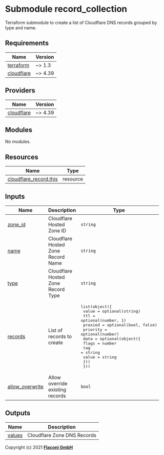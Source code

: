 # Submodule record_collection

Terraform submodule to create a list of Cloudflare DNS records grouped by type and name.

<!-- BEGINNING OF PRE-COMMIT-TERRAFORM DOCS HOOK -->
## Requirements

| Name | Version |
|------|---------|
| <a name="requirement_terraform"></a> [terraform](#requirement\_terraform) | ~> 1.3 |
| <a name="requirement_cloudflare"></a> [cloudflare](#requirement\_cloudflare) | ~> 4.39 |

## Providers

| Name | Version |
|------|---------|
| <a name="provider_cloudflare"></a> [cloudflare](#provider\_cloudflare) | ~> 4.39 |

## Modules

No modules.

## Resources

| Name | Type |
|------|------|
| [cloudflare_record.this](https://registry.terraform.io/providers/cloudflare/cloudflare/latest/docs/resources/record) | resource |

## Inputs

| Name | Description | Type | Default | Required |
|------|-------------|------|---------|:--------:|
| <a name="input_zone_id"></a> [zone\_id](#input\_zone\_id) | Cloudflare Hosted Zone ID | `string` | n/a | yes |
| <a name="input_name"></a> [name](#input\_name) | Cloudflare Hosted Zone Record Name | `string` | n/a | yes |
| <a name="input_type"></a> [type](#input\_type) | Cloudflare Hosted Zone Record Type | `string` | n/a | yes |
| <a name="input_records"></a> [records](#input\_records) | List of records to create | <pre>list(object({<br>    value    = optional(string)<br>    ttl      = optional(number, 1)<br>    proxied  = optional(bool, false)<br>    priority = optional(number)<br>    data = optional(object({<br>      flags = number<br>      tag   = string<br>      value = string<br>    }))<br>  }))</pre> | `[]` | no |
| <a name="input_allow_overwrite"></a> [allow\_overwrite](#input\_allow\_overwrite) | Allow override existing records | `bool` | `false` | no |

## Outputs

| Name | Description |
|------|-------------|
| <a name="output_values"></a> [values](#output\_values) | Cloudflare Zone DNS Records |

<!-- END OF PRE-COMMIT-TERRAFORM DOCS HOOK -->

Copyright (c) 2021 **[Flaconi GmbH](https://github.com/flaconi)**
